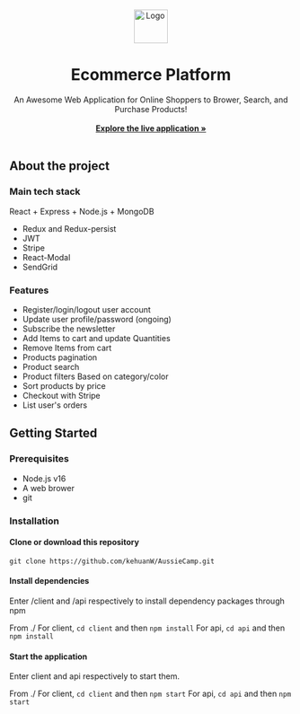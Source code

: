 <br/>
<p align="center">
<img src="./logo.png" alt="Logo" width="60" height="60">
<h1 align="center">Ecommerce Platform</h1>

<p align="center">
    An Awesome Web Application for Online Shoppers to Brower, Search, and Purchase Products!
    <br/>
    <br/>
    <a href=""><strong>Explore the live application »</strong></a>
    <br/>
    <br/>
  </p>
</p>

## About the project
### Main tech stack
React + Express + Node.js + MongoDB

- Redux and Redux-persist
- JWT
- Stripe
- React-Modal
- SendGrid

### Features
- Register/login/logout user account
- Update user profile/password (ongoing)
- Subscribe the newsletter
- Add Items to cart and update Quantities
- Remove Items from cart
- Products pagination
- Product search
- Product filters Based on category/color
- Sort products by price
- Checkout with Stripe
- List user's orders

## Getting Started
### Prerequisites
- Node.js v16
- A web brower 
- git  

### Installation
#### Clone or download this repository  
`git clone https://github.com/kehuanW/AussieCamp.git`

#### Install dependencies
Enter /client and /api respectively to install dependency packages through npm

From ./
For client,  `cd client` and then `npm install` 
For api,  `cd api` and then `npm install` 

#### Start the application 
Enter client and api respectively to start them.

From ./
For client,  `cd client` and then `npm start` 
For api,  `cd api` and then `npm start` 
